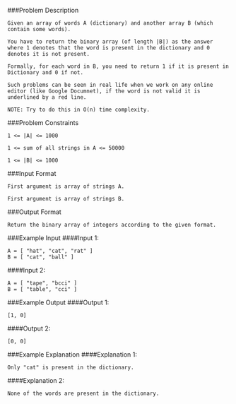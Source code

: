 ###Problem Description
```
Given an array of words A (dictionary) and another array B (which contain some words).

You have to return the binary array (of length |B|) as the answer where 1 denotes that the word is present in the dictionary and 0 denotes it is not present.

Formally, for each word in B, you need to return 1 if it is present in Dictionary and 0 if not.

Such problems can be seen in real life when we work on any online editor (like Google Documnet), if the word is not valid it is underlined by a red line.

NOTE: Try to do this in O(n) time complexity.
```


###Problem Constraints
```
1 <= |A| <= 1000

1 <= sum of all strings in A <= 50000

1 <= |B| <= 1000
```


###Input Format
```
First argument is array of strings A.

First argument is array of strings B.
```


###Output Format
```
Return the binary array of integers according to the given format.
```


###Example Input
####Input 1:

```
A = [ "hat", "cat", "rat" ]
B = [ "cat", "ball" ]
```
####Input 2:

```
A = [ "tape", "bcci" ]
B = [ "table", "cci" ]
```

###Example Output
####Output 1:

```
[1, 0]
```
####Output 2:

```
[0, 0]
```


###Example Explanation
####Explanation 1:

```
Only "cat" is present in the dictionary.
```
####Explanation 2:

```
None of the words are present in the dictionary.
```